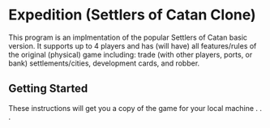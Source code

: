# Expedition (Settlers of Catan Clone)

This program is an implmentation of the popular Settlers of Catan basic version. It supports up to 4 players and has (will have) all features/rules of the original (physical) game including: trade (with other players, ports, or bank) settlements/cities, development cards, and robber.

## Getting Started

These instructions will get you a copy of the game for your local machine . . .